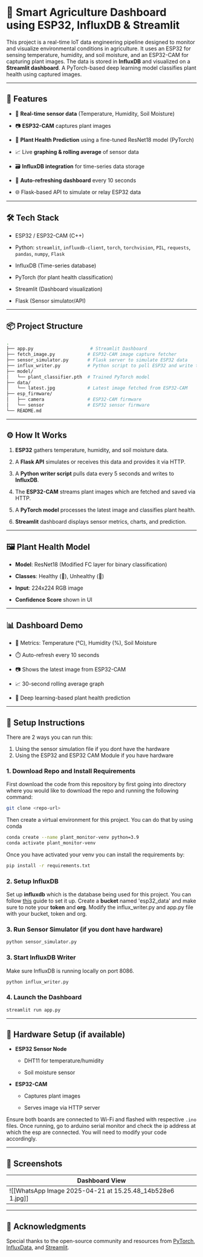 # 🌿 Smart Agriculture Dashboard using ESP32, InfluxDB & Streamlit

This project is a real-time IoT data engineering pipeline designed to monitor and visualize environmental conditions in agriculture. It uses an ESP32 for sensing temperature, humidity, and soil moisture, and an ESP32-CAM for capturing plant images. The data is stored in **InfluxDB** and visualized on a **Streamlit dashboard**. A PyTorch-based deep learning model classifies plant health using captured images.

---

## 🚀 Features

- 📡 **Real-time sensor data** (Temperature, Humidity, Soil Moisture)
    
- 📷 **ESP32-CAM** captures plant images
    
- 🧠 **Plant Health Prediction** using a fine-tuned ResNet18 model (PyTorch)
    
- 📈 Live **graphing & rolling average** of sensor data
    
- 🗃️ **InfluxDB integration** for time-series data storage
    
- 🔁 **Auto-refreshing dashboard** every 10 seconds
    
- 🌐 Flask-based API to simulate or relay ESP32 data
    

---

## 🛠️ Tech Stack

- ESP32 / ESP32-CAM (C++)
    
- Python: `streamlit`, `influxdb-client`, `torch`, `torchvision`, `PIL`, `requests`, `pandas`, `numpy`, `Flask`
    
- InfluxDB (Time-series database)
    
- PyTorch (for plant health classification)
    
- Streamlit (Dashboard visualization)
    
- Flask (Sensor simulator/API)
    

---

## 📦 Project Structure

```bash
.
├── app.py                     # Streamlit Dashboard
├── fetch_image.py            # ESP32-CAM image capture fetcher
├── sensor_simulator.py       # Flask server to simulate ESP32 data
├── influx_writer.py          # Python script to poll ESP32 and write to InfluxDB
├── model/
│   └── plant_classifier.pth  # Trained PyTorch model
├── data/
│   └── latest.jpg            # Latest image fetched from ESP32-CAM
├── esp_firmware/
│   ├── camera                # ESP32-CAM firmware
│   └── sensor                # ESP32 sensor firmware
└── README.md
```

---

## ⚙️ How It Works

1. **ESP32** gathers temperature, humidity, and soil moisture data.
    
2. A **Flask API** simulates or receives this data and provides it via HTTP.
    
3. A **Python writer script** pulls data every 5 seconds and writes to **InfluxDB**.
    
4. The **ESP32-CAM** streams plant images which are fetched and saved via HTTP.
    
5. A **PyTorch model** processes the latest image and classifies plant health.
    
6. **Streamlit** dashboard displays sensor metrics, charts, and prediction.
    

---

## 🖼️ Plant Health Model

- **Model**: ResNet18 (Modified FC layer for binary classification)
    
- **Classes**: Healthy (🌱), Unhealthy (🥀)
    
- **Input**: 224x224 RGB image
    
- **Confidence Score** shown in UI
    

---

## 📊 Dashboard Demo

- 📍 Metrics: Temperature (°C), Humidity (%), Soil Moisture
    
- ⏱️ Auto-refresh every 10 seconds
    
- 📷 Shows the latest image from ESP32-CAM
    
- 📈 30-second rolling average graph
    
- 🧠 Deep learning-based plant health prediction
    

---

## 🔧 Setup Instructions

There are 2 ways you can run this:
1. Using the sensor simulation file if you dont have the hardware
2. Using the ESP32 and ESP32 CAM Module if you have hardware

### 1. Download Repo and Install Requirements

First download the code from this repository by first going into directory where you would like to download the repo and running the following command:
```bash
git clone <repo-url>
```

Then create a virtual environment for this project. You can do that by using conda
```bash
conda create --name plant_monitor-venv python=3.9
conda activate plant_monitor-venv
```

Once you have activated your venv you can install the requirements by:
``` bash
pip install -r requirements.txt
```

### 2. Setup InfluxDB
Set up **influxdb** which is the database being used for this project. You can follow [this](https://www.youtube.com/watch?v=zk8NYfWAp2A&ab_channel=IOTStation) guide to set it up.
Create a **bucket** named 'esp32_data' and make sure to note your **token** and **org**. Modify the influx_writer.py and app.py file with your bucket, token and org.
### 3. Run Sensor Simulator (if you dont have hardware)

``` bash
python sensor_simulator.py
```

### 3. Start InfluxDB Writer
Make sure InfluxDB is running locally on port 8086.

```bash
python influx_writer.py
```

### 4. Launch the Dashboard
```bash
streamlit run app.py
```

---

## 📡 Hardware Setup (if available)

- **ESP32 Sensor Node**
    
    - DHT11 for temperature/humidity
        
    - Soil moisture sensor
        
- **ESP32-CAM**
    
    - Captures plant images
        
    - Serves image via HTTP server
        

Ensure both boards are connected to Wi-Fi and flashed with respective `.ino` files. Once running, go to arduino serial monitor and check the ip address at which the esp are connected. You will need to modify your code accordingly.

---

## 📸 Screenshots

| Dashboard View                                            |
| --------------------------------------------------------- |
| ![[WhatsApp Image 2025-04-21 at 15.25.48_14b528e6 1.jpg]] |

---

## 🤝 Acknowledgments

Special thanks to the open-source community and resources from [PyTorch](https://pytorch.org/), [InfluxData](https://www.influxdata.com/), and [Streamlit](https://streamlit.io/).

